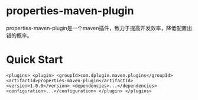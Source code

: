 # properties-maven-plugin
properties-maven-plugin是一个maven插件，致力于提高开发效率，降低配置出错的概率。

# Quick Start
`
<plugins>
    <plugin>
        <groupId>com.dplugin.maven.plugins</groupId>
        <artifactId>properties-maven-plugin</artifactId>
        <version>1.0.0</version>
        <dependencies>...</dependencies>
        <configuration>...</configuration>
    </plugin>
</plugins>
`
